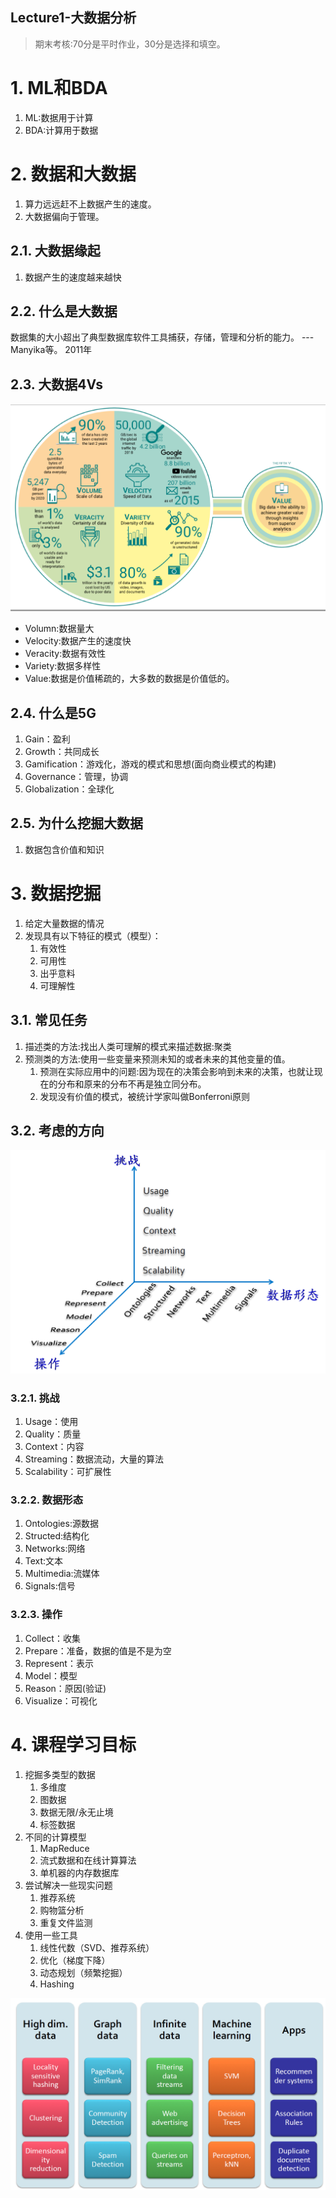 Lecture1-大数据分析
---
>期末考核:70分是平时作业，30分是选择和填空。

# 1. ML和BDA
1. ML:数据用于计算
2. BDA:计算用于数据

# 2. 数据和大数据
1. 算力远远赶不上数据产生的速度。
2. 大数据偏向于管理。

## 2.1. 大数据缘起
1. 数据产生的速度越来越快

## 2.2. 什么是大数据
数据集的大小超出了典型数据库软件工具捕获，存储，管理和分析的能力。 --- Manyika等。 2011年

## 2.3. 大数据4Vs
![](img/lec1/1.png)

- Volumn:数据量大
- Velocity:数据产生的速度快
- Veracity:数据有效性
- Variety:数据多样性
- Value:数据是价值稀疏的，大多数的数据是价值低的。

## 2.4. 什么是5G
1. Gain：盈利
2. Growth：共同成长
3. Gamification：游戏化，游戏的模式和思想(面向商业模式的构建)
4. Governance：管理，协调
5. Globalization：全球化

## 2.5. 为什么挖掘大数据
1. 数据包含价值和知识

# 3. 数据挖掘
1. 给定大量数据的情况
2. 发现具有以下特征的模式（模型）：
   1. 有效性
   2. 可用性
   3. 出乎意料
   4. 可理解性

## 3.1. 常见任务
1. 描述类的方法:找出人类可理解的模式来描述数据:聚类
2. 预测类的方法:使用一些变量来预测未知的或者未来的其他变量的值。
   1. 预测在实际应用中的问题:因为现在的决策会影响到未来的决策，也就让现在的分布和原来的分布不再是独立同分布。
   2. 发现没有价值的模式，被统计学家叫做Bonferroni原则

## 3.2. 考虑的方向
![](img/lec1/2.png)

### 3.2.1. 挑战
1. Usage：使用
2. Quality：质量
3. Context：内容
4. Streaming：数据流动，大量的算法
5. Scalability：可扩展性

### 3.2.2. 数据形态
1. Ontologies:源数据
2. Structed:结构化
3. Networks:网络
4. Text:文本
5. Multimedia:流媒体
6. Signals:信号

### 3.2.3. 操作
1. Collect：收集
2. Prepare：准备，数据的值是不是为空
3. Represent：表示
4. Model：模型
5. Reason：原因(验证)
6. Visualize：可视化

# 4. 课程学习目标
1. 挖掘多类型的数据
   1. 多维度
   2. 图数据
   3. 数据无限/永无止境
   4. 标签数据
2. 不同的计算模型
   1. MapReduce
   2. 流式数据和在线计算算法
   3. 单机器的内存数据库
3. 尝试解决一些现实问题
   1. 推荐系统
   2. 购物篮分析
   3. 重复文件监测
4. 使用一些工具
   1. 线性代数（SVD、推荐系统）
   2. 优化（梯度下降）
   3. 动态规划（频繁挖掘）
   4. Hashing

![](img/lec1/3.png)
